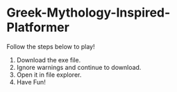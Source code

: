 # Greek-Mythology-Inspired-Platformer

Follow the steps below to play!
1. Download the exe file.
2. Ignore warnings and continue to download.
3. Open it in file explorer.
4. Have Fun!
